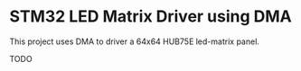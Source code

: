# STM32 LED Matrix Driver using DMA
This project uses DMA to driver a 64x64 HUB75E led-matrix panel.

TODO